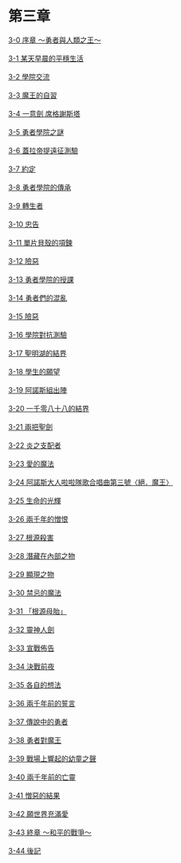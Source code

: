 # 第三章


[3-0 序章 ～勇者與人類之王～](./3-0.md)
<br /><br />
[3-1 某天早晨的平穩生活](./3-1.md)
<br /><br />
[3-2 學院交流](./3-2.md)
<br /><br />
[3-3 魔王的自習](./3-3.md)
<br /><br />
[3-4 一意劍 席格謝斯塔](./3-4.md)
<br /><br />
[3-5 勇者學院之謎](./3-5.md)
<br /><br />
[3-6 蓋拉帝提遠征測驗](./3-6.md)
<br /><br />
[3-7 約定](./3-7.md)
<br /><br />
[3-8 勇者學院的傳承](./3-8.md)
<br /><br />
[3-9 轉生者](./3-9.md)
<br /><br />
[3-10 忠告](./3-10.md)
<br /><br />
[3-11 單片貝殼的項鍊](./3-11.md)
<br /><br />
[3-12 險惡](./3-12.md)
<br /><br />
[3-13 勇者學院的授課](./3-13.md)
<br /><br />
[3-14 勇者們的混亂](./3-14.md)
<br /><br />
[3-15 險惡](./3-15.md)
<br /><br />
[3-16 學院對抗測驗](./3-16.md)
<br /><br />
[3-17 聖明湖的結界](./3-17.md)
<br /><br />
[3-18 學生的願望](./3-18.md)
<br /><br />
[3-19 阿諾斯組出陣](./3-19.md)
<br /><br />
[3-20 一千零八十八的結界](./3-20.md)
<br /><br />
[3-21 兩把聖劍](./3-21.md)
<br /><br />
[3-22 炎之支配者](./3-22.md)
<br /><br />
[3-23 愛的魔法](./3-23.md)
<br /><br />
[3-24 阿諾斯大人啦啦隊歌合唱曲第三號〈絕．魔王〉](./3-24.md)
<br /><br />
[3-25 生命的光輝](./3-25.md)
<br /><br />
[3-26 兩千年的憎恨](./3-26.md)
<br /><br />
[3-27 根源殺害](./3-27.md)
<br /><br />
[3-28 潛藏在內部之物](./3-28.md)
<br /><br />
[3-29 顯現之物](./3-29.md)
<br /><br />
[3-30 禁忌的魔法](./3-30.md)
<br /><br />
[3-31 「根源母胎」](./3-31.md)
<br /><br />
[3-32 靈神人劍](./3-32.md)
<br /><br />
[3-33 宣戰佈告](./3-33.md)
<br /><br />
[3-34 決戰前夜](./3-34.md)
<br /><br />
[3-35 各自的想法](./3-35.md)
<br /><br />
[3-36 兩千年前的誓言](./3-36.md)
<br /><br />
[3-37 傳說中的勇者](./3-37.md)
<br /><br />
[3-38 勇者對魔王](./3-38.md)
<br /><br />
[3-39 戰場上響起的幼童之聲](./3-39.md)
<br /><br />
[3-40 兩千年前的亡靈](./3-40.md)
<br /><br />
[3-41 憎惡的結果](./3-41.md)
<br /><br />
[3-42 願世界充滿愛](./3-42.md)
<br /><br />
[3-43 終章 ～和平的戰爭～](./3-43.md)
<br /><br />
[3-44 後記](./3-44.md)
<br /><br />  
    
